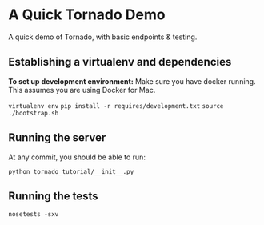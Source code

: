# A Quick Tornado Demo

A quick demo of Tornado, with basic endpoints & testing.

## Establishing a virtualenv and dependencies

**To set up development environment:**
Make sure you have docker running.
This assumes you are using Docker for Mac.

```virtualenv env```
```pip install -r requires/development.txt```
```source ./bootstrap.sh```

## Running the server

At any commit, you should be able to run:

```python tornado_tutorial/__init__.py```

## Running the tests

```nosetests -sxv```
